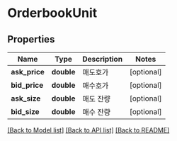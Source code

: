 # OrderbookUnit

## Properties
Name | Type | Description | Notes
------------ | ------------- | ------------- | -------------
**ask_price** | **double** | 매도호가 | [optional] 
**bid_price** | **double** | 매수호가 | [optional] 
**ask_size** | **double** | 매도 잔량 | [optional] 
**bid_size** | **double** | 매수 잔량 | [optional] 

[[Back to Model list]](../README.md#documentation-for-models) [[Back to API list]](../README.md#documentation-for-api-endpoints) [[Back to README]](../README.md)


